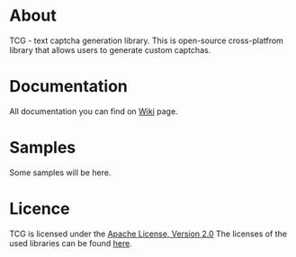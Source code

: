 # About
TCG - text captcha generation library. This is open-source cross-platfrom library that allows users to generate custom captchas.

# Documentation
All documentation you can find on [Wiki](https://github.com/Computr1x/TCG/wiki) page.

# Samples
Some samples will be here.

# Licence
TCG is licensed under the [Apache License, Version 2.0](https://www.apache.org/licenses/LICENSE-2.0 "Apache License, Version 2.0")
The licenses of the used libraries can be found [here](https://github.com/Computr1x/TCG/blob/master/THIRD-PARTY-NOTICES.TXT).
